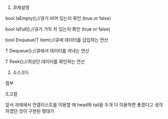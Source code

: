 
1. 과제설명

bool IsEmpty();//큐가 비어 있는지 확인 (true or false)

bool IsFull();//큐가 가득 차 있는지 확인 (true or false)

bool Enqueue(T item);//큐에 데이터를 삽입하는 연산

T Dequeue();//큐에서 데이터를 꺼내는 연산

T Peek();//최상단 데이터를 확인하는 연산

2. 소스코드

첨부

3.고찰

앞서 과제에서 연결리스트를 이용할 때 head와 tail을 두개
다 이용하면 좋겠다고 생각하였던 것이 구현된 형태가
